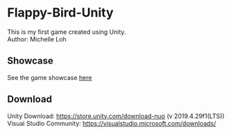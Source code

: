# Flappy-Bird-Unity
This is my first game created using Unity.<br>
Author: Michelle Loh

## Showcase
See the game showcase [here](https://youtu.be/0o8h6CPsuV8)

## Download
Unity Download: https://store.unity.com/download-nuo (v 2019.4.29f1(LTS)) <br>
Visual Studio Community: https://visualstudio.microsoft.com/downloads/
